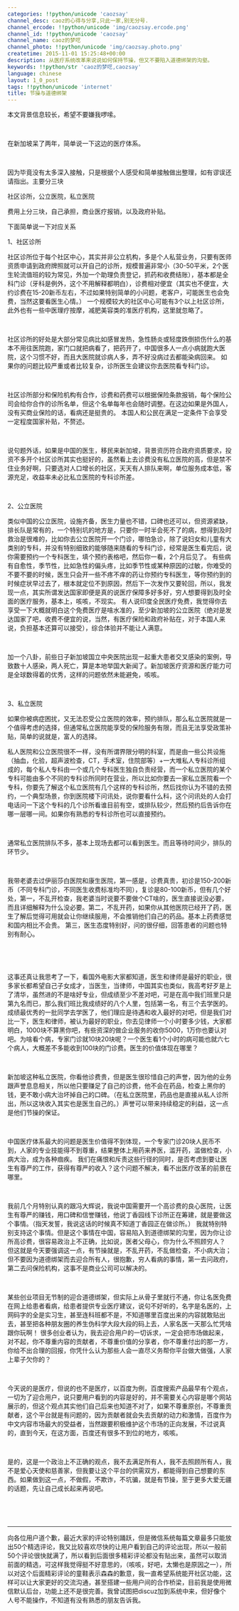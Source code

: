 ```yaml
---
categories: !!python/unicode 'caozsay'
channel_desc: caoz的心得与分享,只此一家,别无分号.
channel_ercode: !!python/unicode 'img/caozsay.ercode.png'
channel_id: !!python/unicode 'caozsay'
channel_name: caoz的梦呓
channel_photo: !!python/unicode 'img/caozsay.photo.png'
createtime: 2015-11-01 15:25:48+00:00
description: 从医疗系统改革来说说如何保持节操，但又不要陷入道德绑架的沟壑。
keywords: !!python/str 'caoz的梦呓,caozsay'
language: chinese
layout: 1_0_post
tags: !!python/unicode 'internet'
title: 节操与道德绑架
---
```

<div class="rich_media_content" id="js_content">
<p>
         本文背景信息较长，希望不要嫌我啰嗦。
        </p>
<p>
<br/>
</p>
<p>
         在新加坡呆了两年，简单说一下这边的医疗体系。
         <br/>
</p>
<p>
<br/>
</p>
<p>
         因为毕竟没有太多深入接触，只是根据个人感受和简单接触做出整理，如有谬误还请指出。主要分三块
        </p>
<p>
         社区诊所，公立医院，私立医院
        </p>
<p>
         费用上分三块，自己承担，商业医疗报销，以及政府补贴。
         <br/>
</p>
<p>
         下面简单说一下对应关系
        </p>
<p>
         1、社区诊所
        </p>
<p>
         社区诊所位于每个社区中心，其实并非公立机构，多是个人私营业务，只要有医师资质申请到政府牌照就可以开自己的诊所，规模普遍非常小（30-50平米，2个医生轮流值班的较为常见，外加一个助理负责登记，抓药和收费结账），基本都是全科门诊（牙科是例外，这个不用解释都明白），诊费相对便宜（其实也不便宜，大约诊费在15-20新币左右，不过如果特别简单的小问题，老客户，可能医生也会免费，当然这要看医生心情。） 一个规模较大的社区中心可能有3个以上社区诊所，此外也有一些中医理疗按摩，减肥美容类的准医疗机构，这里就忽略了。
        </p>
<p>
<br/>
</p>
<p>
         社区诊所的好处是大部分常见病比如感冒发热，急性肠炎或轻度跌倒损伤什么的基本不用往医院跑，家门口就把病看了，把药开了，中国很多人一点小病就跑大医院，这个习惯不好，而且大医院就诊病人多，弄不好没病过去都能染病回来。 如果你的问题比较严重或者比较复杂，诊所医生会建议你去医院看专科门诊。
        </p>
<p>
<br/>
</p>
<p>
         社区诊所部分和保险机构有合作，诊费和药费可以根据保险条款报销，每个保险公司会给你合作的诊所名单，但这个名单每年也会随时调整。在这边如果是外国人，没有买商业保险的话，看病还是挺贵的。 本国人和公民在满足一定条件下会享受一定程度国家补贴，不赘述。
        </p>
<p>
<br/>
</p>
<p>
         说句题外话，如果是中国的医生，移民来新加坡，背景资历符合政府资质要求，投资不多开个社区诊所其实也挺好的，虽然看上去诊费没有私立医院的高，但是禁不住业务好啊，只要选对人口增长的社区，天天有人排队来啊，单位服务成本低，客源充足，收益率未必比私立医院的专科诊所差。
        </p>
<p>
<br/>
</p>
<p>
         2、公立医院
        </p>
<p>
         类似中国的公立医院，设施齐备，医生力量也不错，口碑也还可以，但资源紧缺，排长队是常有的，一个特别坑的地方是，只要你一时半会死不了的病，想得到及时救治是很难的，比如你去公立医院开一个门诊，哪怕急诊，除了说妇女和儿童有大类别的专科，并没有特别细致的能够随来随看的专科门诊，经常是医生看完后，说你需要预约一个专科医生，填个预约表格吧，然后你一看，2个月后见了。 有些病有自愈性，季节性，比如急性的偏头疼，比如季节性或某种原因的过敏，你难受的不要不要的时候，医生只会开一些不疼不痒的药让你预约专科医生，等你预约到的时候症状早过去了，根本就定位不到原因，然后下一次发作又要轮回，所以，我发现一点，其实所谓发达国家即便是真的说医疗保障多好多好，穷人想要得到及时全面的医疗服务，基本上，咳咳，不现实。 有人说印度全民医疗免费，我觉得你去享受一下大概就明白这个免费医疗是啥水准的，至少新加坡的公立医院（绝对是发达国家了吧，收费不便宜的说，当然，有医疗保险和政府补贴在，对于本国人来说，负担基本还算可以接受），综合体验并不能让人满意。
        </p>
<p>
<br/>
</p>
<p>
         加一个八卦，前些日子新加坡国立中央医院出现一起重大患者交叉感染的案例，导致数十人感染，两人死亡，算是本地举国大新闻了。新加坡医疗资源和医疗能力可是全球数得着的优秀，这样的问题依然未能避免，咳咳。
        </p>
<p>
<br/>
</p>
<p>
         3、私立医院
        </p>
<p>
         如果你被病症困扰，又无法忍受公立医院的效率，预约排队，那么私立医院就是一个值得考虑的选择，但通常私立医院能享受的保险服务有限，而且无法享受政策补贴，简单的说就是，富人的选择。
         <br/>
</p>
<p>
         私人医院和公立医院很不一样，没有所谓界限分明的科室，而是由一些公共设施（抽血，化验，超声波检查，CT，手术室，住院部等）+一大堆私人专科诊所组成的，每个私人专科由一个或几个专科医生独自负责经营，而一个私立医院的某个专科可能由多个不同的专科诊所同时在营业，所以比如你要去一家私立医院看一个专科，你要先了解这个私立医院有几个这样的专科诊所，然后找你认为不错的去预约，一个典型场景，你到医院楼下问讯处，说你要看什么科，这个问讯处的人会打电话问一下这个专科的几个诊所看谁目前有空，或排队较少，然后预约后告诉你在哪一层哪一间。如果你有熟悉的专科诊所也可以直接预约。
        </p>
<p>
<br/>
</p>
<p>
         通常私立医院排队不多，基本上现场去都可以看到医生。而且等待时间少，排队的环节少。
        </p>
<p>
<br/>
</p>
<p>
         我带老婆去过伊丽莎白医院和康生医院，第一感是，诊费真贵，初诊是150-200新币（不同专科门诊，不同医生收费标准均不同），复诊是80-100新币，但有几个好处，第一，不乱开检查，我老婆当时说要不要做个CT啥的，医生直接说没必要，而且详细解释为什么没必要。第二，不乱开药，如果你从其他医院已经开了药，医生了解后觉得可用就会让你继续服用，不会推销他们自己的药品。基本上药费感觉和国内相比不会贵。 第三，医生态度特别好，问的很仔细，回答患者的问题也特别有耐心。
        </p>
<p>
<br/>
</p>
<p>
<br/>
</p>
<p>
         这事还真让我思考了一下，看国外电影大家都知道，医生和律师是最好的职业，很多家长都希望自己子女成才，当医生，当律师，中国其实也类似，我高考好歹是上了清华，虽然进的不是啥好专业，但成绩至少不差对吧，可是在高中我们班里只是第九名而已，那么我们班比我成绩好的八个人里，包括第一名，有三个去学医的。成绩最优秀的一批同学去学医了，他们理应是待遇和收入最好的对吧，但是我们对比一下，医生和律师，被认为最好的职业，你去见律师一个小时要多少钱，大家都明白，1000块不算黑你吧，有些资深的做企业服务的收你5000，1万你也要认对吧。为啥看个病，专家门诊就10块20块呢？一个医生看1个小时的病可能也就六七个病人，大概差不多能收到100块的门诊费。医生的价值体现在哪里？
        </p>
<p>
<br/>
</p>
<p>
         新加坡这种私立医院，你看他诊费贵，但是医生很珍惜自己的声誉，因为他的业务跟声誉息息相关，所以他只要赚足了自己的诊费，他不会在药品，检查上黑你的钱，更不敢小病大治坏掉自己的口碑。（在私立医院里，药品也是直接从私人诊所出，所以这块收入其实也是医生自己的。）声誉可以带来持续稳定的利益，这一点是他们节操的保证。
        </p>
<p>
<br/>
</p>
<p>
         中国医疗体系最大的问题是医生价值得不到体现，一个专家门诊20块人民币不到，人家的专业技能得不到尊重，结果整体上用药来养医，滥开药，滥做检查，小病大治，成为各种痼疾。 我们在痛恨和斥责这些行径的同时，是否考虑到要让医生有尊严的工作，获得有尊严的收入？这个问题不解决，看不出医疗改革的前景在哪里。
        </p>
<p>
<br/>
</p>
<p>
         我前几个月特别认真的跟冯大辉说，我说中国需要开一个高诊费的良心医院，让医生有尊严的赚钱，用口碑和信誉赚钱，他说丁香园线下诊所正在筹建，就是要做这个事情。（指天发誓，我说这话的时候真不知道丁香园正在做诊所。） 我就特别特别支持这个事情。但是这个事情在中国，容易陷入到道德绑架的沟里，因为你让诊所高诊费，很容易政治上不正确，比如说，医者父母心，你为什么不照顾穷人？ 但这就是今天要强调这一点，有节操就是，不乱开药，不乱做检查，不小病大治；但不要因为道德绑架而去迎合所有人，很抱歉，穷人看病的事情，第一去问政府，第二去问保险机构，这事不是商业公司可以解决的。
        </p>
<p>
<br/>
</p>
<p>
         某些创业项目无节制的迎合道德绑架，但实际上从骨子里就行不通，你让名医免费在网上给患者看病，给患者提供专业医疗建议，说句不好听的，名字是名医的，上网码字的全是实习生，甚至连科班都不是，不知道哪里百度出来的内容就敢贴出去，甚至把各种朋友圈的养生伪科学大段大段的码上去，人家名医一天那么忙凭啥跟你玩啊！ 很多创业者认为，我去迎合用户的一切诉求，一定会把市场做起来，对不起，你不尊重内容的贡献者，不尊重价值的分享者，你不尊重付出的那一方，你给不出合理的回报，你凭什么认为那些人会一直尽义务帮你平台做大做强，人家上辈子欠你的？
        </p>
<p>
<br/>
</p>
<p>
         今天说的是医疗，但说的也不是医疗，以百度为例，百度搜索产品最早有个观点，一切为了迎合用户，说只要用户看到的内容是好的，并不需要关心内容是哪个网站展示的，但这个观点其实他们自己后来也知道不对了，如果不尊重原创，不尊重贡献者，这个平台就是有问题的，因为贡献者就会失去贡献的动力和激情，百度作为中文内容市场最大的受益者，当然跟要积极维护这个市场的正向发展，不过说真的，直到今天，在这方面，百度还有很多不到位的地方，咳咳。
        </p>
<p>
<br/>
</p>
<p>
         是的，这是一个政治上不正确的观点，我不去满足所有人，我不去照顾所有人，我不是爱心天使和慈善家，但我要让这个平台的供需双方，都能得到自己想要的东西。如果做到这一点，不做假，不欺诈，不坑骗，就是有节操，至于更多大爱无疆的话题，先让自己成长起来再说吧。
        </p>
<p>
<br/>
</p>
<p>
<br/>
</p>
<hr/>
<p>
         向各位用户道个歉，最近大家的评论特别踊跃，但是微信系统每篇文章最多只能放出50个精选评论，我又比较喜欢尽快的让用户看到自己的评论出现，所以一般前50个评论很快就满了，所以看到后面很多精彩评论都没有贴出来，虽然可以取消前面的精选，可这样我觉得挺不好意思的，（咳咳，好吧，太懒也是原因之一），所以对这个后面精彩评论的童鞋表示森森的歉意，我一直希望系统能开社区功能，这样可以让大家更好的交流沟通，甚至搭建一些用户间的合作桥梁，目前我是使用微信默认后台，功能上还不是很完善。我曾试图把discuz加到系统中来，但好像个人号不能操作，不知道有没有熟悉的朋友告诉我。
        </p>
</div>